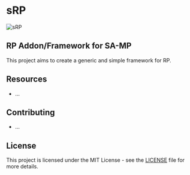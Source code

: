 # sRP

![sRP](misc/logo_alpha.png)

## RP Addon/Framework for SA-MP

This project aims to create a generic and simple framework for RP.

## Resources
* ...

## Contributing
* ...

## License

This project is licensed under the MIT License - see the [LICENSE](LICENSE) file for more details.
